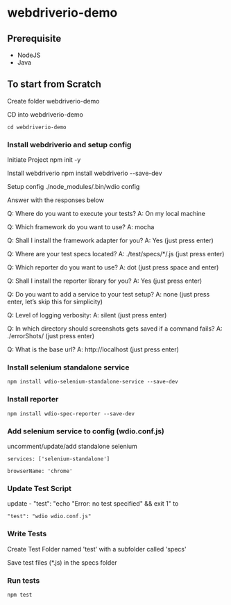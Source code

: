 # webdriverio-demo

## Prerequisite
* NodeJS
* Java

## To start from Scratch
Create folder webdriverio-demo

CD into webdriverio-demo

    cd webdriverio-demo

### Install webdriverio and setup config 

Initiate Project
    npm init -y

Install webdriverio
    npm install webdriverio --save-dev

Setup config
    ./node_modules/.bin/wdio config


Answer with the responses below

Q: Where do you want to execute your tests?
A: On my local machine

Q: Which framework do you want to use?
A: mocha

Q: Shall I install the framework adapter for you?
A: Yes (just press enter)

Q: Where are your test specs located?
A: ./test/specs/*/.js (just press enter)

Q: Which reporter do you want to use?
A: dot (just press space and enter)

Q: Shall I install the reporter library for you?
A: Yes (just press enter)

Q: Do you want to add a service to your test setup?
A: none (just press enter, let’s skip this for simplicity)

Q: Level of logging verbosity:
A: silent (just press enter)

Q: In which directory should screenshots gets saved if a command fails?
A: ./errorShots/ (just press enter)

Q: What is the base url?
A: http://localhost (just press enter)


### Install selenium standalone service

    npm install wdio-selenium-standalone-service --save-dev

### Install reporter

    npm install wdio-spec-reporter --save-dev 

### Add selenium service to config (wdio.conf.js)

uncomment/update/add standalone selenium

    services: ['selenium-standalone']

    browserName: 'chrome'


### Update Test Script 

update - "test": "echo \"Error: no test specified\" && exit 1" to

    "test": "wdio wdio.conf.js"

### Write Tests

Create Test Folder named 'test' with a subfolder called 'specs'

Save test files (*.js) in the specs folder

### Run tests

    npm test



